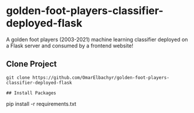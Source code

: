 # golden-foot-players-classifier-deployed-flask
A golden foot players (2003-2021) machine learning classifier deployed on a Flask server and consumed by a frontend website!

## Clone Project

```
git clone https://github.com/OmarElbachyr/golden-foot-players-classifier-deployed-flask
 
## Install Packages

```
pip install -r requirements.txt
